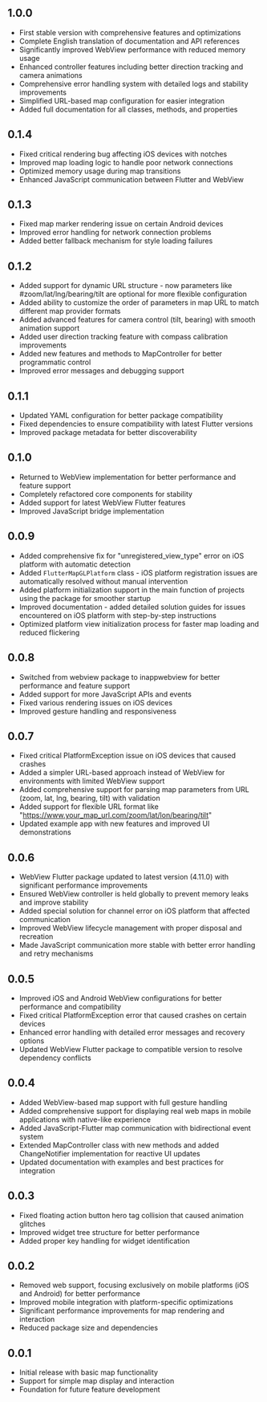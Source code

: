 ## 1.0.0
* First stable version with comprehensive features and optimizations
* Complete English translation of documentation and API references
* Significantly improved WebView performance with reduced memory usage
* Enhanced controller features including better direction tracking and camera animations
* Comprehensive error handling system with detailed logs and stability improvements
* Simplified URL-based map configuration for easier integration
* Added full documentation for all classes, methods, and properties

## 0.1.4
* Fixed critical rendering bug affecting iOS devices with notches
* Improved map loading logic to handle poor network connections
* Optimized memory usage during map transitions
* Enhanced JavaScript communication between Flutter and WebView

## 0.1.3
* Fixed map marker rendering issue on certain Android devices
* Improved error handling for network connection problems
* Added better fallback mechanism for style loading failures

## 0.1.2
* Added support for dynamic URL structure - now parameters like #zoom/lat/lng/bearing/tilt are optional for more flexible configuration
* Added ability to customize the order of parameters in map URL to match different map provider formats
* Added advanced features for camera control (tilt, bearing) with smooth animation support
* Added user direction tracking feature with compass calibration improvements
* Added new features and methods to MapController for better programmatic control
* Improved error messages and debugging support

## 0.1.1
* Updated YAML configuration for better package compatibility
* Fixed dependencies to ensure compatibility with latest Flutter versions
* Improved package metadata for better discoverability

## 0.1.0
* Returned to WebView implementation for better performance and feature support
* Completely refactored core components for stability
* Added support for latest WebView Flutter features
* Improved JavaScript bridge implementation

## 0.0.9
* Added comprehensive fix for "unregistered_view_type" error on iOS platform with automatic detection
* Added `FlutterMapGLPlatform` class - iOS platform registration issues are automatically resolved without manual intervention
* Added platform initialization support in the main function of projects using the package for smoother startup
* Improved documentation - added detailed solution guides for issues encountered on iOS platform with step-by-step instructions
* Optimized platform view initialization process for faster map loading and reduced flickering

## 0.0.8
* Switched from webview package to inappwebview for better performance and feature support
* Added support for more JavaScript APIs and events
* Fixed various rendering issues on iOS devices
* Improved gesture handling and responsiveness

## 0.0.7
* Fixed critical PlatformException issue on iOS devices that caused crashes
* Added a simpler URL-based approach instead of WebView for environments with limited WebView support
* Added comprehensive support for parsing map parameters from URL (zoom, lat, lng, bearing, tilt) with validation
* Added support for flexible URL format like "https://www.your_map_url.com/zoom/lat/lon/bearing/tilt"
* Updated example app with new features and improved UI demonstrations

## 0.0.6
* WebView Flutter package updated to latest version (4.11.0) with significant performance improvements
* Ensured WebView controller is held globally to prevent memory leaks and improve stability
* Added special solution for channel error on iOS platform that affected communication
* Improved WebView lifecycle management with proper disposal and recreation
* Made JavaScript communication more stable with better error handling and retry mechanisms

## 0.0.5
* Improved iOS and Android WebView configurations for better performance and compatibility
* Fixed critical PlatformException error that caused crashes on certain devices
* Enhanced error handling with detailed error messages and recovery options
* Updated WebView Flutter package to compatible version to resolve dependency conflicts

## 0.0.4
* Added WebView-based map support with full gesture handling
* Added comprehensive support for displaying real web maps in mobile applications with native-like experience
* Added JavaScript-Flutter map communication with bidirectional event system
* Extended MapController class with new methods and added ChangeNotifier implementation for reactive UI updates
* Updated documentation with examples and best practices for integration

## 0.0.3
* Fixed floating action button hero tag collision that caused animation glitches
* Improved widget tree structure for better performance
* Added proper key handling for widget identification

## 0.0.2
* Removed web support, focusing exclusively on mobile platforms (iOS and Android) for better performance
* Improved mobile integration with platform-specific optimizations
* Significant performance improvements for map rendering and interaction
* Reduced package size and dependencies

## 0.0.1
* Initial release with basic map functionality
* Support for simple map display and interaction
* Foundation for future feature development
